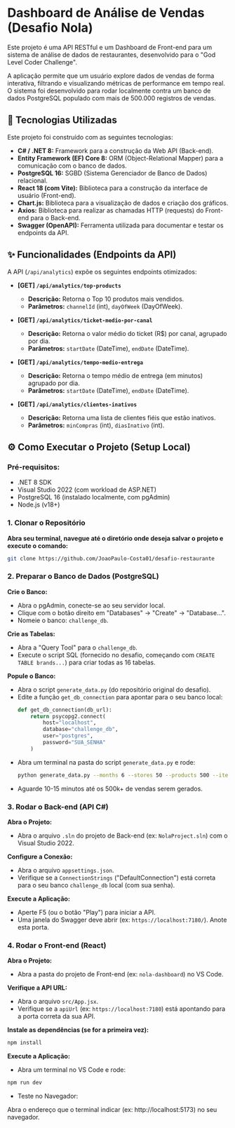 # Dashboard de Análise de Vendas (Desafio Nola)

Este projeto é uma API RESTful e um Dashboard de Front-end para um sistema de análise de dados de restaurantes, desenvolvido para o "God Level Coder Challenge".

A aplicação permite que um usuário explore dados de vendas de forma interativa, filtrando e visualizando métricas de performance em tempo real. O sistema foi desenvolvido para rodar localmente contra um banco de dados PostgreSQL populado com mais de 500.000 registros de vendas.

## 🚀 Tecnologias Utilizadas

Este projeto foi construído com as seguintes tecnologias:

* **C# / .NET 8:** Framework para a construção da Web API (Back-end).
* **Entity Framework (EF) Core 8:** ORM (Object-Relational Mapper) para a comunicação com o banco de dados.
* **PostgreSQL 16:** SGBD (Sistema Gerenciador de Banco de Dados) relacional.
* **React 18 (com Vite):** Biblioteca para a construção da interface de usuário (Front-end).
* **Chart.js:** Biblioteca para a visualização de dados e criação dos gráficos.
* **Axios:** Biblioteca para realizar as chamadas HTTP (requests) do Front-end para o Back-end.
* **Swagger (OpenAPI):** Ferramenta utilizada para documentar e testar os endpoints da API.

## ✨ Funcionalidades (Endpoints da API)

A API (`/api/analytics`) expõe os seguintes endpoints otimizados:

* **[GET] `/api/analytics/top-products`**
    * **Descrição:** Retorna o Top 10 produtos mais vendidos.
    * **Parâmetros:** `channelId` (int), `dayOfWeek` (DayOfWeek).

* **[GET] `/api/analytics/ticket-medio-por-canal`**
    * **Descrição:** Retorna o valor médio do ticket (R$) por canal, agrupado por dia.
    * **Parâmetros:** `startDate` (DateTime), `endDate` (DateTime).

* **[GET] `/api/analytics/tempo-medio-entrega`**
    * **Descrição:** Retorna o tempo médio de entrega (em minutos) agrupado por dia.
    * **Parâmetros:** `startDate` (DateTime), `endDate` (DateTime).

* **[GET] `/api/analytics/clientes-inativos`**
    * **Descrição:** Retorna uma lista de clientes fiéis que estão inativos.
    * **Parâmetros:** `minCompras` (int), `diasInativo` (int).

## ⚙️ Como Executar o Projeto (Setup Local)

### Pré-requisitos:

* .NET 8 SDK
* Visual Studio 2022 (com workload de ASP.NET)
* PostgreSQL 16 (instalado localmente, com pgAdmin)
* Node.js (v18+)

### 1. Clonar o Repositório

**Abra seu terminal, navegue até o diretório onde deseja salvar o projeto e execute o comando:**

```bash
git clone https://github.com/JoaoPaulo-Costa01/desafio-restaurante
```

### 2. Preparar o Banco de Dados (PostgreSQL)

**Crie o Banco:**

* Abra o pgAdmin, conecte-se ao seu servidor local.
* Clique com o botão direito em "Databases" -> "Create" -> "Database...".
* Nomeie o banco: `challenge_db`.

**Crie as Tabelas:**

* Abra a "Query Tool" para o `challenge_db`.
* Execute o script SQL (fornecido no desafio, começando com `CREATE TABLE brands...`) para criar todas as 16 tabelas.

**Popule o Banco:**

* Abra o script `generate_data.py` (do repositório original do desafio).
* Edite a função `get_db_connection` para apontar para o seu banco local:
    ```python
    def get_db_connection(db_url):
        return psycopg2.connect(
            host="localhost",
            database="challenge_db",
            user="postgres",
            password="SUA_SENHA" 
        )
    ```
* Abra um terminal na pasta do script `generate_data.py` e rode:
    ```bash
    python generate_data.py --months 6 --stores 50 --products 500 --items 200 --customers 10000
    ```
* Aguarde 10-15 minutos até os 500k+ de vendas serem gerados.

### 3. Rodar o Back-end (API C#)

**Abra o Projeto:**

* Abra o arquivo `.sln` do projeto de Back-end (ex: `NolaProject.sln`) com o Visual Studio 2022.

**Configure a Conexão:**

* Abra o arquivo `appsettings.json`.
* Verifique se a `ConnectionStrings` ("DefaultConnection") está correta para o seu banco `challenge_db` local (com sua senha).

**Execute a Aplicação:**

* Aperte F5 (ou o botão "Play") para iniciar a API.
* Uma janela do Swagger deve abrir (ex: `https://localhost:7180/`). Anote esta porta.

### 4. Rodar o Front-end (React)

**Abra o Projeto:**

* Abra a pasta do projeto de Front-end (ex: `nola-dashboard`) no VS Code.

**Verifique a API URL:**

* Abra o arquivo `src/App.jsx`.
* Verifique se a `apiUrl` (ex: `https://localhost:7180`) está apontando para a porta correta da sua API.

**Instale as dependências (se for a primeira vez):**

```bash
npm install
```
**Execute a Aplicação:**

* Abra um terminal no VS Code e rode:

```bash
npm run dev
```
* Teste no Navegador:

Abra o endereço que o terminal indicar (ex: http://localhost:5173) no seu navegador.
